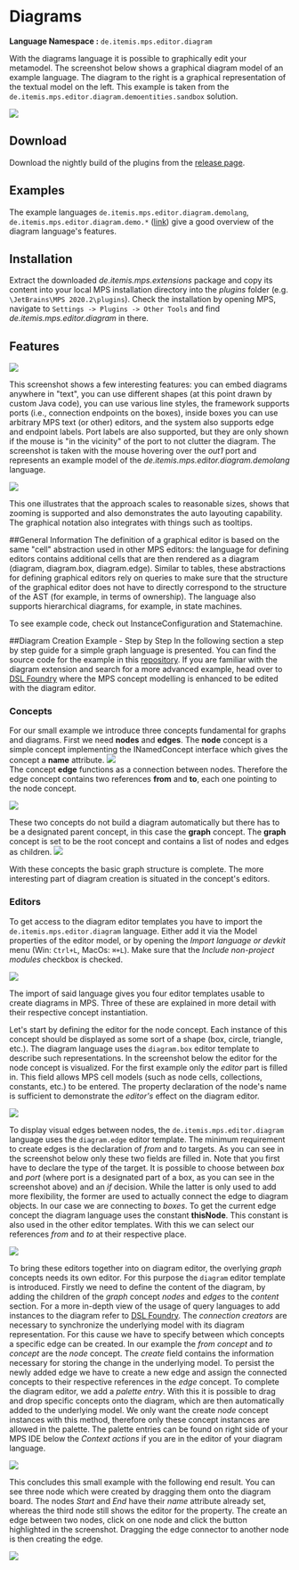 # Diagrams

**Language Namespace :** `de.itemis.mps.editor.diagram`

With the diagrams language it is possible to graphically edit your metamodel. The screenshot below shows a graphical diagram model of an example language. The diagram to the right is a graphical representation of the textual model on the left. This example is taken from the ``de.itemis.mps.editor.diagram.demoentities.sandbox`` solution.  

![](/diagrams/diagrams-comparison.png)

## Download
Download the nightly build of the plugins from the [release page](https://github.com/JetBrains/MPS-extensions/releases).

## Examples
The example languages ``de.itemis.mps.editor.diagram.demolang``, ``de.itemis.mps.editor.diagram.demo.*`` ([link](https://github.com/JetBrains/MPS-extensions/tree/master/code/diagram/languages)) give a good overview of the diagram language's features.

## Installation
Extract the downloaded *de.itemis.mps.extensions* package and copy its content into your local MPS installation directory into the *plugins* folder (e.g. ``\JetBrains\MPS 2020.2\plugins``). Check the installation by opening MPS, navigate to ``Settings -> Plugins -> Other Tools`` and find *de.itemis.mps.editor.diagram* in there.

## Features
![](/diagrams/diagrams-features.png)

This screenshot shows a few interesting features: you can embed diagrams anywhere in "text", you can use different shapes (at this point drawn by custom Java code), you can use various line styles, the framework supports ports (i.e., connection endpoints on the boxes), inside boxes you can use arbitrary MPS text (or other) editors, and the system also supports edge and endpoint labels. Port labels are also supported, but they are only shown if the mouse is "in the vicinity" of the port to not clutter the diagram. The screenshot is taken with the mouse hovering over the *out1* port and represents an example model of the *de.itemis.mps.editor.diagram.demolang* language.

![](/diagrams/diagrams-long-example.png)

This one illustrates that the approach scales to reasonable sizes, shows that zooming is supported and also demonstrates the auto layouting capability. The graphical notation also integrates with things such as tooltips. 

##General Information
The definition of a graphical editor is based on the same "cell" abstraction used in other MPS editors: the language for defining editors contains additional cells that are then rendered as a diagram (diagram, diagram.box, diagram.edge). Similar to tables, these abstractions for defining graphical editors rely on queries to make sure that the structure of the graphical editor does not have to directly correspond to the structure of the AST (for example, in terms of ownership). The language also supports hierarchical diagrams, for example, in state machines.

To see example code, check out InstanceConfiguration and Statemachine.

##Diagram Creation Example - Step by Step
In the following section a step by step guide for a simple graph language is presented. You can find the source code for the example in this [repository](https://github.com/tillschallau/mps-diagrams). If you are familiar with the diagram extension and search for a more advanced example, head over to [DSL Foundry](http://dslfoundry.com/using-the-diagram-editor-and-querylist-lets-build-a-graphical-structure-editor-for-mps/) where the MPS concept modelling is enhanced to be edited with the diagram editor. 

### Concepts
For our small example we introduce three concepts fundamental for graphs and diagrams. First we need **nodes** and **edges**. 
The **node** concept is a simple concept implementing the INamedConcept interface which gives the concept a **name** attribute. 
![](/diagrams/diagrams-node.png)  
The concept **edge** functions as a connection between nodes. Therefore the edge concept contains two references **from** and **to**, each one pointing to the node concept.

![](/diagrams/diagrams-edge.png)

These two concepts do not build a diagram automatically but there has to be a designated parent concept, in this case the **graph** concept. The **graph** concept is set to be the root concept and contains a list of nodes and edges as children.
![](/diagrams/diagrams-graph.png)

With these concepts the basic graph structure is complete. The more interesting part of diagram creation is situated in the concept's editors.

### Editors
To get access to the diagram editor templates you have to import the ``de.itemis.mps.editor.diagram`` language. Either add it via the Model properties of the editor model, or by opening the *Import language or devkit* menu (Win: ``Ctrl+L``, MacOs: ``⌘+L``). Make sure that the *Include non-project modules* checkbox is checked.

![](/diagrams/diagrams-import-language.png)

The import of said language gives you four editor templates usable to create diagrams in MPS. Three of these are explained in more detail with their respective concept instantiation.

Let's start by defining the editor for the node concept. Each instance of this concept should be displayed as some sort of a shape (box, circle, triangle, etc.). The diagram language uses the ``diagram.box`` editor template to describe such representations. In the screenshot below the editor for the node concept is visualized. For the first example only the *editor* part is filled in. This field allows MPS cell models (such as node cells, collections, constants, etc.) to be entered. The property declaration of the node's name is sufficient to demonstrate the *editor's* effect on the diagram editor.

![](/diagrams/diagrams-editor-node.png)

To display visual edges between nodes, the ``de.itemis.mps.editor.diagram`` language uses the ``diagram.edge`` editor template. The minimum requirement to create edges is the declaration of *from* and *to* targets. As you can see in the screenshot below only these two fields are filled in. Note that you first have to declare the type of the target. It is possible to choose between *box* and *port* (where port is a designated part of a box, as you can see in the screenshot above) and an *if* decision. While the latter is only used to add more flexibility, the former are used to actually connect the edge to diagram objects. In our case we are connecting to *boxes*. To get the current edge concept the diagram language uses the constant **thisNode**. This constant is also used in the other editor templates. With this we can select our references *from* and *to* at their respective place.

![](/diagrams/diagrams-editor-edge.png)

To bring these editors together into on diagram editor, the overlying *graph* concepts needs its own editor.
For this purpose the ``diagram`` editor template is introduced. Firstly we need to define the content of the diagram, by adding the children of the *graph* concept *nodes* and *edges* to the *content* section. For a more in-depth view of the usage of query languages to add instances to the diagram refer to [DSL Foundry](http://dslfoundry.com/using-the-diagram-editor-and-querylist-lets-build-a-graphical-structure-editor-for-mps/). The *connection creators* are necessary to synchronize the underlying model with its diagram representation. For this cause we have to specify between which concepts a specific edge can be created. In our example the *from concept* and *to concept* are the *node* concept. The *create* field contains the information necessary for storing the change in the underlying model. To persist the newly added edge we have to create a new edge and assign the connected concepts to their respective references in the *edge* concept. To complete the diagram editor, we add a *palette entry*. With this it is possible to drag and drop specific concepts onto the diagram, which are then automatically added to the underlying model. We only want the create *node* concept instances with this method, therefore only these concept instances are allowed in the palette. The palette entries can be found on right side of your MPS IDE below the *Context actions* if you are in the editor of your diagram language.


![](/diagrams/diagrams-editor-graph.png)

This concludes this small example with the following end result. You can see three node which were created by dragging them onto the diagram board. The nodes *Start* and *End* have their *name* attribute already set, whereas the third node still shows the editor for the property. The create an edge between two nodes, click on one node and click the button highlighted in the screenshot. Dragging the edge connector to another node is then creating the edge.

![](/diagrams/diagrams-sandbox-graph.png)